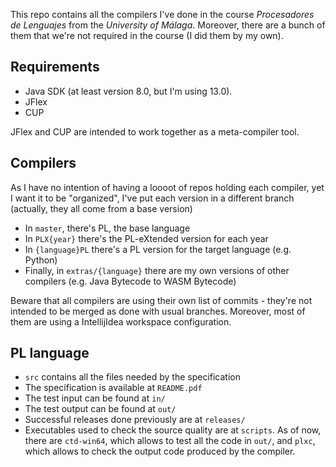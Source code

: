 This repo contains all the compilers I've done in the course *Procesadores de Lenguajes* from the *University of Málaga*.
Moreover, there are a bunch of them that we're not required in the course (I did them by my own).

## Requirements
   + Java SDK (at least version 8.0, but I'm using 13.0).
   + JFlex
   + CUP

JFlex and CUP are intended to work together as a meta-compiler tool.

## Compilers

As I have no intention of having a loooot of repos holding each compiler, yet I want it to be "organized",
I've put each version in a different branch (actually, they all come from a base version)

  + In `master`, there's PL, the base language
  + In `PLX{year}` there's the PL-eXtended version for each year
  + In `{language}PL` there's a PL version for the target language (e.g. Python)
  + Finally, in `extras/{language}` there are my own versions of other compilers (e.g. Java Bytecode to WASM Bytecode)

Beware that all compilers are using their own list of commits - they're not intended to be merged as done with usual branches.
Moreover, most of them are using a IntellijIdea workspace configuration.

## PL language

  + `src` contains all the files needed by the specification
  + The specification is available at `README.pdf`
  + The test input can be found at `in/`
  + The test output can be found at `out/`
  + Successful releases done previously are at `releases/`
  + Executables used to check the source quality are at `scripts`. As of now, there are `ctd-win64`, which allows to test all the code in `out/`, and `plxc`, which allows to check the output code produced by the compiler.